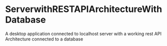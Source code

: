 # ServerwithRESTAPIArchitectureWithDatabase
A desktop application connected to localhost server with a working rest API Architecture connected to a database
